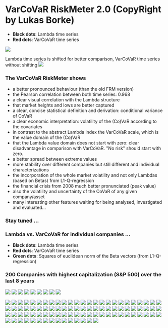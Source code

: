 # VarCoVaR RiskMeter 2.0 (CopyRight by Lukas Borke)

* **Black dots**: Lambda time series
* **Red dots**: VarCoVaR time series

![](/plots/ave/plot_ave_l_VarCoVaR_200.png)

Lambda time series is shifted for better comparison, VarCoVaR time series without shifting
![](/plots/ave/plot_ave_l_VarCoVaR_200_shift.png)

### The VarCoVaR RiskMeter shows
* a better pronounced behaviour (than the old FRM version)
* the Pearson correlation between both time series: 0.968
* a clear visual correlation with the Lambda structure
* that market heights and lows are better captured
* a clear, concise statistical definition and derivation: conditional variance of CoVaR
* a clear economic interpretation: volatility of the (Co)VaR according to the covariates
* in contrast to the abstract Lambda index the VarCoVaR scale, which is the value domain of the (Co)VaR
* that the Lambda value domain does not start with zero: clear disadvantage in comparison with VarCoVaR. "No risk" should start with zero.
* a better spread between extreme values
* more stability over different companies but still different and individual characterizations
* the incorporation of the whole market volatility and not only Lambdas (based on Betas) from L1-Q-regression
* the financial crisis from 2008 much better pronunciated (peak value)
* also the volatility and uncertainty of the CoVaR of any given company/asset
* many interesting other features waiting for being analysed, investigated and evaluated...

### Stay tuned ...


### Lambda vs. VarCoVaR for individual companies ...

* **Black dots**: Lambda time series
* **Red dots**: VarCoVaR time series
* **Green dots**: Squares of euclidean norm of the Beta vectors (from L1-Q-regression)


### 200 Companies with highest capitalization (S&P 500) over the last 8 years

![](/plots/plot1.png)
![](/plots/plot2.png) 
![](/plots/plot3.png) 
![](/plots/plot4.png) 
![](/plots/plot5.png) 
![](/plots/plot6.png) 
![](/plots/plot7.png) 
![](/plots/plot8.png) 
![](/plots/plot9.png) 

![](/plots/plot10.png)
![](/plots/plot11.png)
![](/plots/plot12.png)
![](/plots/plot13.png)
![](/plots/plot14.png)
![](/plots/plot15.png)
![](/plots/plot16.png)
![](/plots/plot17.png)
![](/plots/plot18.png)
![](/plots/plot19.png)
![](/plots/plot20.png)
![](/plots/plot21.png)
![](/plots/plot22.png)
![](/plots/plot23.png)
![](/plots/plot24.png)
![](/plots/plot25.png)
![](/plots/plot26.png)
![](/plots/plot27.png)
![](/plots/plot28.png)
![](/plots/plot29.png)
![](/plots/plot30.png)
![](/plots/plot31.png)
![](/plots/plot32.png)
![](/plots/plot33.png)
![](/plots/plot34.png)
![](/plots/plot35.png)
![](/plots/plot36.png)
![](/plots/plot37.png)
![](/plots/plot38.png)
![](/plots/plot39.png)
![](/plots/plot40.png)
![](/plots/plot41.png)
![](/plots/plot42.png)
![](/plots/plot43.png)
![](/plots/plot44.png)
![](/plots/plot45.png)
![](/plots/plot46.png)
![](/plots/plot47.png)
![](/plots/plot48.png)
![](/plots/plot49.png)
![](/plots/plot50.png)
![](/plots/plot51.png)
![](/plots/plot52.png)
![](/plots/plot53.png)
![](/plots/plot54.png)
![](/plots/plot55.png)
![](/plots/plot56.png)
![](/plots/plot57.png)
![](/plots/plot58.png)
![](/plots/plot59.png)
![](/plots/plot60.png)
![](/plots/plot61.png)
![](/plots/plot62.png)
![](/plots/plot63.png)
![](/plots/plot64.png)
![](/plots/plot65.png)
![](/plots/plot66.png)
![](/plots/plot67.png)
![](/plots/plot68.png)
![](/plots/plot69.png)
![](/plots/plot70.png)
![](/plots/plot71.png)
![](/plots/plot72.png)
![](/plots/plot73.png)
![](/plots/plot74.png)
![](/plots/plot75.png)
![](/plots/plot76.png)
![](/plots/plot77.png)
![](/plots/plot78.png)
![](/plots/plot79.png)
![](/plots/plot80.png)
![](/plots/plot81.png)
![](/plots/plot82.png)
![](/plots/plot83.png)
![](/plots/plot84.png)
![](/plots/plot85.png)
![](/plots/plot86.png)
![](/plots/plot87.png)
![](/plots/plot88.png)
![](/plots/plot89.png)
![](/plots/plot90.png)
![](/plots/plot91.png)
![](/plots/plot92.png)
![](/plots/plot93.png)
![](/plots/plot94.png)
![](/plots/plot95.png)
![](/plots/plot96.png)
![](/plots/plot97.png)
![](/plots/plot98.png)
![](/plots/plot99.png)